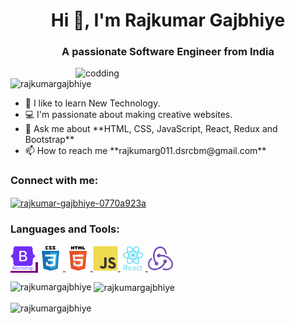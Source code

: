 <h1 align="center">Hi 👋, I'm Rajkumar Gajbhiye</h1>
<h3 align="center">A passionate Software Engineer from India</h3>

<img align="right" alt="codding" width="400" src="https://camo.githubusercontent.com/19db51af5f90f1b152bc0b9078f5fe97053955be5074f03f17019c70345bdcdb/68747470733a2f2f6d69726f2e6d656469756d2e636f6d2f6d61782f313336302f302a37513379765349765f7430696f4a2d5a2e676966">

<p align="left"> <img src="https://komarev.com/ghpvc/?username=rajkumargajbhiye&label=Profile%20views&color=0e75b6&style=flat" alt="rajkumargajbhiye" /> </p>

<ul>
<li> 🌱 I like to learn New Technology.</li>
<li> 💻 I'm passionate about making creative websites.</li>
<li> 💬 Ask me about **HTML, CSS, JavaScript, React, Redux and Bootstrap**</li>
<li> 📫 How to reach me **rajkumarg011.dsrcbm@gmail.com**</li>
</ul>

<h3 align="left">Connect with me:</h3>
<p align="left">
<a href="https://linkedin.com/in/rajkumar-gajbhiye-0770a923a" target="blank"><img align="center" src="https://raw.githubusercontent.com/rahuldkjain/github-profile-readme-generator/master/src/images/icons/Social/linked-in-alt.svg" alt="rajkumar-gajbhiye-0770a923a" height="30" width="40" /></a>
</p>

<h3 align="left">Languages and Tools:</h3>
<p align="left"> <a href="https://getbootstrap.com" target="_blank" rel="noreferrer" style="background-color:purple"> <img src="https://raw.githubusercontent.com/devicons/devicon/master/icons/bootstrap/bootstrap-plain-wordmark.svg" alt="bootstrap" width="40" height="40"/> </a> <a href="https://www.w3schools.com/css/" target="_blank" rel="noreferrer"> <img src="https://raw.githubusercontent.com/devicons/devicon/master/icons/css3/css3-original-wordmark.svg" alt="css3" width="40" height="40"/> </a> <a href="https://www.w3.org/html/" target="_blank" rel="noreferrer"> <img src="https://raw.githubusercontent.com/devicons/devicon/master/icons/html5/html5-original-wordmark.svg" alt="html5" width="40" height="40"/> </a> <a href="https://developer.mozilla.org/en-US/docs/Web/JavaScript" target="_blank" rel="noreferrer"> <img src="https://raw.githubusercontent.com/devicons/devicon/master/icons/javascript/javascript-original.svg" alt="javascript" width="40" height="40"/> </a> <a href="https://reactjs.org/" target="_blank" rel="noreferrer"> <img src="https://raw.githubusercontent.com/devicons/devicon/master/icons/react/react-original-wordmark.svg" alt="react" width="40" height="40"/> </a> <a href="https://redux.js.org" target="_blank" rel="noreferrer"> <img src="https://raw.githubusercontent.com/devicons/devicon/master/icons/redux/redux-original.svg" alt="redux" width="40" height="40"/> </a> </p>

<p><img align="left" src="https://github-readme-stats.vercel.app/api/top-langs?username=rajkumargajbhiye&show_icons=true&locale=en&layout=compact" alt="rajkumargajbhiye" /></p>

<p>&nbsp;<img align="center" src="https://github-readme-stats.vercel.app/api?username=rajkumargajbhiye&show_icons=true&locale=en" alt="rajkumargajbhiye" /></p>

<p><img align="center" src="https://github-readme-streak-stats.herokuapp.com/?user=rajkumargajbhiye&" alt="rajkumargajbhiye" /></p>
